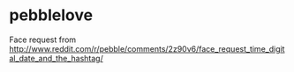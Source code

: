 # pebblelove

Face request from http://www.reddit.com/r/pebble/comments/2z90v6/face_request_time_digital_date_and_the_hashtag/
